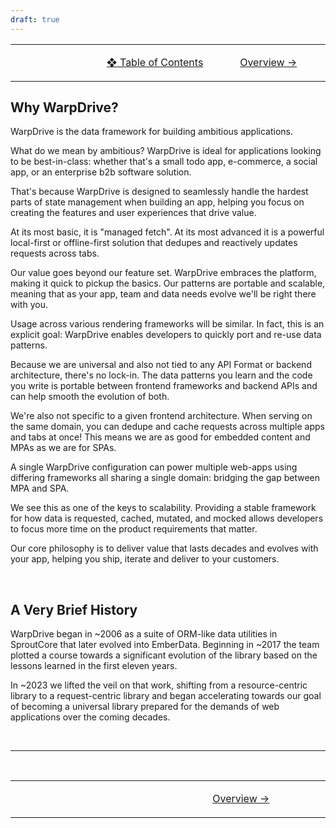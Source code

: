 ```yaml
---
draft: true
---
```


<table>
<tbody>
  <tr>
    <td align="center" width="300"></td>
   <td align="center" width="300">
   
[❖ Table of Contents](./0-index.md)

</td>

   <td align="center" width="300">

[Overview →](./2-overview.md)

</td>
  </tr>
  </tbody>
</table>

## Why WarpDrive?

WarpDrive is the data framework for building ambitious applications.

What do we mean by ambitious? WarpDrive is ideal for applications looking to
be best-in-class: whether that's a small todo app, e-commerce, a
social app, or an enterprise b2b software solution.

That's because WarpDrive is designed to seamlessly handle the hardest parts
of state management when building an app, helping you focus on creating the
features and user experiences that drive value.

At its most basic, it is "managed fetch". At its most advanced it is a powerful
local-first or offline-first solution that dedupes and reactively updates requests
across tabs.

Our value goes beyond our feature set. WarpDrive embraces the platform, making it
quick to pickup the basics. Our patterns are portable and scalable, meaning that as
your app, team and data needs evolve we'll be right there with you.

Usage across various rendering frameworks will be similar. In fact, this is an
explicit goal: WarpDrive enables developers to quickly port and re-use data
patterns.

Because we are universal and also not tied to any API Format or backend architecture,
there's no lock-in. The data patterns you learn and the code you write is portable
between frontend frameworks and backend APIs and can help smooth the evolution of both.

We're also not specific to a given frontend architecture. When serving on the same
domain, you can dedupe and cache requests across multiple apps and tabs at once!
This means we are as good for embedded content and MPAs as we are for SPAs.

A single WarpDrive configuration can power multiple web-apps using differing
frameworks all sharing a single domain: bridging the gap between MPA and SPA.

We see this as one of the keys to scalability. Providing a stable framework
for how data is requested, cached, mutated, and mocked allows developers to
focus more time on the product requirements that matter.

Our core philosophy is to deliver value that lasts decades and evolves with your app,
helping you ship, iterate and deliver to your customers.

<br>

## A Very Brief History

WarpDrive began in ~2006 as a suite of ORM-like data utilities in SproutCore that
later evolved into EmberData. Beginning in ~2017 the team plotted a course towards
a significant evolution of the library based on the lessons learned in the first
eleven years.

In ~2023 we lifted the veil on that work, shifting from a resource-centric library
to a request-centric library and began accelerating towards our goal of becoming
a universal library prepared for the demands of web applications over the coming
decades.

<br>

---

<br>

<table>
<tbody>
  <tr>
    <td align="center" width="450"></td>
    <td align="center" width="450">

[Overview →](./2-overview.md)

</td>
  </tr>
</tbody>
</table>
